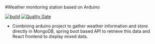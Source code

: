 #Weather monitoring station based on Arduino

[![build](https://circleci.com/gh/marcinpietrosian/arduino-weather-station.svg?style=shield&circle-token=2ee0e94832679a3cde184af1ee6eab5300cd3de0)](https://circleci.com/gh/marcinpietrosian/arduino-weather-station) [![Quality Gate](https://sonarcloud.io/api/badges/gate?key=mpietrosian:arduino-weather-station)](https://sonarcloud.io/dashboard/index/mpietrosian:arduino-weather-station)

* Combining arduino project to gather weather information and store directly in MongoDB, spring boot based API to retrieve this data and React frontend to display mixed data. 
